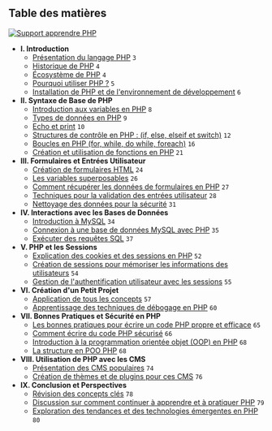 ## Table des matières

<div style="display: flex; justify-content: space-between; width: fit-content; gap: 5%">
    <a href="https://github.com/teamflp/tutophp/blob/main/MATIERES.md">
        <img src="https://img.shields.io/badge/Télécharger le-support-green" alt="Support apprendre PHP"/>
    </a>
</div>

- **I. Introduction**
    - [Présentation du langage PHP](#présentation-du-langage-php) `3`
    - [Historique de PHP](#historique-de-php) `4`
    - [Écosystème de PHP](#écosystème-de-php) `4`
    - [Pourquoi utiliser PHP ?](#pourquoi-utiliser-php) `5`
    - [Installation de PHP et de l'environnement de développement](#installation-de-php-et-de-lenvironnement-de-développement) `6`
- **II. Syntaxe de Base de PHP**
    - [Introduction aux variables en PHP](#introduction-aux-variables-en-php) `8`
    - [Types de données en PHP](#types-de-données-en-php) `9`
    - [Echo et print](#echo-et-print) `10`
    - [Structures de contrôle en PHP : (if, else, elseif et switch)](#structures-de-contrôle-en-php) `12`
    - [Boucles en PHP (for, while, do while, foreach)](#boucles-en-php) `16`
    - [Création et utilisation de fonctions en PHP](#création-et-utilisation-de-fonctions-en-php) `21`
- **III. Formulaires et Entrées Utilisateur**
    - [Création de formulaires HTML](#création-de-formulaires-html) `24`
    - [Les variables superposables](#les-variables-superposables) `26`
    - [Comment récupérer les données de formulaires en PHP](#comment-récupérer-les-données-de-formulaires-en-php) `27`
    - [Techniques pour la validation des entrées utilisateur](#techniques-pour-la-validation-des-entrées-utilisateur) `28`
    - [Nettoyage des données pour la sécurité](#nettoyage-des-données-pour-la-sécurité) `31`
- **IV. Interactions avec les Bases de Données**
    - [Introduction à MySQL](#introduction-à-mysql) `34`
    - [Connexion à une base de données MySQL avec PHP](#connexion-à-une-base-de-données-mysql-avec-php) `35`
    - [Exécuter des requêtes SQL](#exécuter-des-requêtes-sql) `37`
- **V. PHP et les Sessions**
    - [Explication des cookies et des sessions en PHP](#explication-des-cookies-et-des-sessions-en-php) `52`
    - [Création de sessions pour mémoriser les informations des utilisateurs](#création-de-sessions) `54`
    - [Gestion de l'authentification utilisateur avec les sessions](#gestion-de-lauthentification-utilisateur-avec-les-sessions) `55`
- **VI. Création d'un Petit Projet**
    - [Application de tous les concepts](#application-de-tous-les-concepts) `57`
    - [Apprentissage des techniques de débogage en PHP](#apprentissage-des-techniques-de-débogage-en-php) `60`
- **VII. Bonnes Pratiques et Sécurité en PHP**
    - [Les bonnes pratiques pour écrire un code PHP propre et efficace](#les-bonnes-pratiques) `65`
    - [Comment écrire du code PHP sécurisé](#comment-écrire-du-code-php-sécurisé) `66`
    - [Introduction à la programmation orientée objet (OOP) en PHP](#introduction-à-la-programmation-orientée-objet-en-php) `68`
    - [La structure en POO PHP](#la-structure-en-poo-php) `68`
- **VIII. Utilisation de PHP avec les CMS**
    - [Présentation des CMS populaires](#présentation-des-cms-populaires) `74`
    - [Création de thèmes et de plugins pour ces CMS](#création-de-thèmes-et-de-plugins-pour-ces-cms) `76`
- **IX. Conclusion et Perspectives**
    - [Révision des concepts clés](#révision-des-concepts-clés) `78`
    - [Discussion sur comment continuer à apprendre et à pratiquer PHP](#discussion-sur-comment-continuer) `79`
    - [Exploration des tendances et des technologies émergentes en PHP](#exploration-des-tendances) `80`
